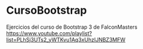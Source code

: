 # CursoBootstrap

  Ejercicios del curso de Bootstrap 3 de FalconMasters
  https://www.youtube.com/playlist?list=PLhSj3UTs2_yWTKvu1Aq3xUhzIJNBZ3MFW
  
